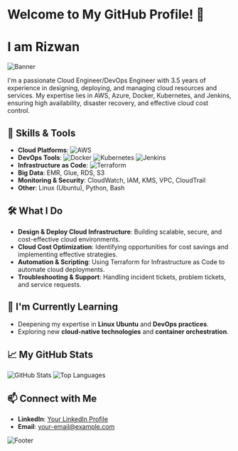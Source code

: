 # Welcome to My GitHub Profile! 👋
# I am Rizwan
![Banner](https://your-image-url.com/banner.png)

I'm a passionate Cloud Engineer/DevOps Engineer with 3.5 years of experience in designing, deploying, and managing cloud resources and services. My expertise lies in AWS, Azure, Docker, Kubernetes, and Jenkins, ensuring high availability, disaster recovery, and effective cloud cost control.

## 🔧 Skills & Tools
  - **Cloud Platforms**: ![AWS](https://aws.com)
- **DevOps Tools**: ![Docker](https://img.shields.io/badge/Docker-2496ED?style=for-the-badge&logo=docker&logoColor=white) ![Kubernetes](https://img.shields.io/badge/Kubernetes-326CE5?style=for-the-badge&logo=kubernetes&logoColor=white) ![Jenkins](https://img.shields.io/badge/Jenkins-D24939?style=for-the-badge&logo=jenkins&logoColor=white)
- **Infrastructure as Code**: ![Terraform](https://img.shields.io/badge/Terraform-7B42BC?style=for-the-badge&logo=terraform&logoColor=white)
- **Big Data**: EMR, Glue, RDS, S3
- **Monitoring & Security**: CloudWatch, IAM, KMS, VPC, CloudTrail
- **Other**: Linux (Ubuntu), Python, Bash

## 🛠️ What I Do
- **Design & Deploy Cloud Infrastructure**: Building scalable, secure, and cost-effective cloud environments.
- **Cloud Cost Optimization**: Identifying opportunities for cost savings and implementing effective strategies.
- **Automation & Scripting**: Using Terraform for Infrastructure as Code to automate cloud deployments.
- **Troubleshooting & Support**: Handling incident tickets, problem tickets, and service requests.

## 🌱 I'm Currently Learning
- Deepening my expertise in **Linux Ubuntu** and **DevOps practices**.
- Exploring new **cloud-native technologies** and **container orchestration**.

## 📈 My GitHub Stats
![GitHub Stats](https://github-readme-stats.vercel.app/api?username=your-github-username&show_icons=true&theme=radical)
![Top Languages](https://github-readme-stats.vercel.app/api/top-langs/?username=your-github-username&layout=compact&theme=radical)

## 📫 Connect with Me
- **LinkedIn**: [Your LinkedIn Profile](https://www.linkedin.com/in/your-profile/)
- **Email**: your-email@example.com

![Footer](https://your-image-url.com/footer.png)
